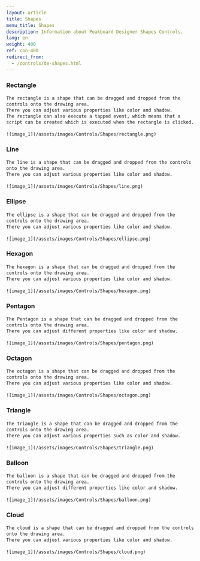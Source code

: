 ```yaml
---
layout: article
title: Shapes
menu_title: Shapes
description: Information about Peakboard Designer Shapes Controls.
lang: en
weight: 400
ref: con-400
redirect_from:
  - /controls/de-shapes.html
---
```


### Rectangle
	The rectangle is a shape that can be dragged and dropped from the controls onto the drawing area. 
	There you can adjust various properties like color and shadow. 
	The rectangle can also execute a tapped event, which means that a script can be created which is executed when the rectangle is clicked.
	
	![image_1](/assets/images/Controls/Shapes/rectangle.png)
	
### Line
	The line is a shape that can be dragged and dropped from the controls onto the drawing area. 
	There you can adjust various properties like color and shadow.
	
	![image_1](/assets/images/Controls/Shapes/line.png)
	
### Ellipse
	The ellipse is a shape that can be dragged and dropped from the controls onto the drawing area. 
	There you can adjust various properties like color and shadow.
	
	![image_1](/assets/images/Controls/Shapes/ellipse.png)
	
### Hexagon
	The hexagon is a shape that can be dragged and dropped from the controls onto the drawing area. 
	There you can adjust various properties like color and shadow.
	
	![image_1](/assets/images/Controls/Shapes/hexagon.png)
	
### Pentagon
	The Pentagon is a shape that can be dragged and dropped from the controls onto the drawing area. 
	There you can adjust different properties like color and shadow.
	
	![image_1](/assets/images/Controls/Shapes/pentagon.png)
	
### Octagon
	The octagon is a shape that can be dragged and dropped from the controls onto the drawing area. 
	There you can adjust various properties like color and shadow.
	
	![image_1](/assets/images/Controls/Shapes/octagon.png)
	
### Triangle
	The triangle is a shape that can be dragged and dropped from the controls onto the drawing area. 
	There you can adjust various properties such as color and shadow.
	
	![image_1](/assets/images/Controls/Shapes/triangle.png)
	
### Balloon
	The balloon is a shape that can be dragged and dropped from the controls onto the drawing area. 
	There you can adjust different properties like color and shadow.
	
	![image_1](/assets/images/Controls/Shapes/balloon.png)
	
### Cloud
	The cloud is a shape that can be dragged and dropped from the controls onto the drawing area. 
	There you can adjust various properties like color and shadow.
	
	![image_1](/assets/images/Controls/Shapes/cloud.png)